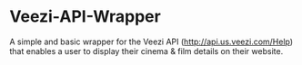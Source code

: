 # Veezi-API-Wrapper
A simple and basic wrapper for the Veezi API (http://api.us.veezi.com/Help) that enables a user to display their cinema & film details  on their website.

